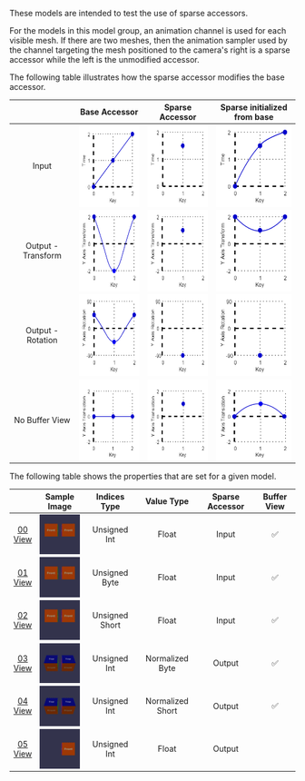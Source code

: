 These models are intended to test the use of sparse accessors.  

For the models in this model group, an animation channel is used for each visible mesh. If there are two meshes, then the animation sampler used by the channel targeting the mesh positioned to the camera's right is a sparse accessor while the left is the unmodified accessor.  

The following table illustrates how the sparse accessor modifies the base accessor.

|   | Base Accessor | Sparse Accessor | Sparse initialized from base |
| :---: | :---: | :---: | :---: |
| Input | <img src="Figures/SparseAccessor_Input-Base.png" height="144" width="144" align="middle"> | <img src="Figures/SparseAccessor_Input-Sparse.png" height="144" width="144" align="middle"> | <img src="Figures/SparseAccessor_Input-Modified.png" height="144" width="144" align="middle"> |
| Output - Transform | <img src="Figures/SparseAccessor_OutputTransform-Base.png" height="144" width="144" align="middle"> | <img src="Figures/SparseAccessor_OutputTransform-Sparse.png" height="144" width="144" align="middle"> | <img src="Figures/SparseAccessor_OutputTransform-Modified.png" height="144" width="144" align="middle"> |
| Output - Rotation | <img src="Figures/SparseAccessor_OutputRotation-Base.png" height="144" width="144" align="middle"> | <img src="Figures/SparseAccessor_OutputRotation-Sparse.png" height="144" width="144" align="middle"> | <img src="Figures/SparseAccessor_OutputRotation-Modified.png" height="144" width="144" align="middle"> |
| No Buffer View | <img src="Figures/SparseAccessor_NoBufferView-Base.png" height="144" width="144" align="middle"> | <img src="Figures/SparseAccessor_NoBufferView-Sparse.png" height="144" width="144" align="middle"> | <img src="Figures/SparseAccessor_NoBufferView-Modified.png" height="144" width="144" align="middle"> |  

The following table shows the properties that are set for a given model.  

|   | Sample Image | Indices Type | Value Type | Sparse Accessor | Buffer View |
| :---: | :---: | :---: | :---: | :---: | :---: |
| [00](Accessor_SparseType_00.gltf)<br>[View](https://bghgary.github.io/glTF-Assets-Viewer/?type=Positive&folder=26&model=0) | [<img src="Figures/Thumbnails/Accessor_SparseType_00.gif" align="middle">](Figures/SampleImages/Accessor_SparseType_00.gif) | Unsigned Int | Float | Input | :white_check_mark: |
| [01](Accessor_SparseType_01.gltf)<br>[View](https://bghgary.github.io/glTF-Assets-Viewer/?type=Positive&folder=26&model=1) | [<img src="Figures/Thumbnails/Accessor_SparseType_01.gif" align="middle">](Figures/SampleImages/Accessor_SparseType_01.gif) | Unsigned Byte | Float | Input | :white_check_mark: |
| [02](Accessor_SparseType_02.gltf)<br>[View](https://bghgary.github.io/glTF-Assets-Viewer/?type=Positive&folder=26&model=2) | [<img src="Figures/Thumbnails/Accessor_SparseType_02.gif" align="middle">](Figures/SampleImages/Accessor_SparseType_02.gif) | Unsigned Short | Float | Input | :white_check_mark: |
| [03](Accessor_SparseType_03.gltf)<br>[View](https://bghgary.github.io/glTF-Assets-Viewer/?type=Positive&folder=26&model=3) | [<img src="Figures/Thumbnails/Accessor_SparseType_03.gif" align="middle">](Figures/SampleImages/Accessor_SparseType_03.gif) | Unsigned Int | Normalized Byte | Output | :white_check_mark: |
| [04](Accessor_SparseType_04.gltf)<br>[View](https://bghgary.github.io/glTF-Assets-Viewer/?type=Positive&folder=26&model=4) | [<img src="Figures/Thumbnails/Accessor_SparseType_04.gif" align="middle">](Figures/SampleImages/Accessor_SparseType_04.gif) | Unsigned Int | Normalized Short | Output | :white_check_mark: |
| [05](Accessor_SparseType_05.gltf)<br>[View](https://bghgary.github.io/glTF-Assets-Viewer/?type=Positive&folder=26&model=5) | [<img src="Figures/Thumbnails/Accessor_SparseType_05.gif" align="middle">](Figures/SampleImages/Accessor_SparseType_05.gif) | Unsigned Int | Float | Output |  |
 
